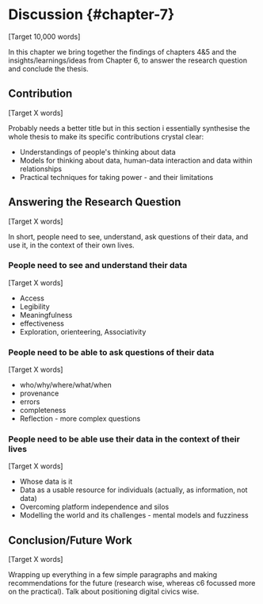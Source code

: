 Discussion {#chapter-7}
=======================
[Target 10,000 words]

In this chapter we bring together the findings of chapters 4&5 and the insights/learnings/ideas from Chapter 6, to answer the research question and conclude the thesis.

Contribution
------------------------
[Target X words]

Probably needs a better title but in this section i essentially synthesise the whole thesis to make its specific contributions crystal clear:

- Understandings of people's thinking about data
- Models for thinking about data, human-data interaction and data within relationships
- Practical techniques for taking power - and their limitations

Answering the Research Question
--------------------------
[Target X words]

In short, people need to see, understand, ask questions of their data, and use it, in the context of their own lives.

### People need to see and understand their data
[Target X words]

- Access
- Legibility
- Meaningfulness
- effectiveness
- Exploration, orienteering, Associativity


### People need to be able to ask questions of their data
[Target X words]

 - who/why/where/what/when
 - provenance
 - errors
 - completeness
 - Reflection - more complex questions

### People need to be able use their data in the context of their lives
[Target X words]

- Whose data is it
- Data as a usable resource for individuals (actually, as information, not data)
- Overcoming platform independence and silos
- Modelling the world and its challenges - mental models and fuzziness

Conclusion/Future Work
----------
[Target X words]

Wrapping up everything in a few simple paragraphs and making recommendations for the future (research wise, whereas c6 focussed more on the practical). Talk about positioning digital civics wise.
